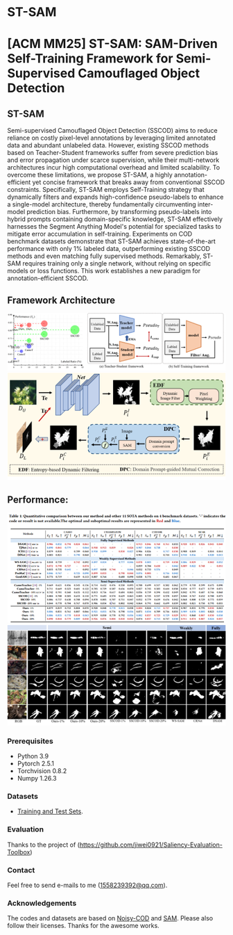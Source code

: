 # ST-SAM
# **[ACM MM25] ST-SAM: SAM-Driven Self-Training Framework for Semi-Supervised Camouflaged Object Detection**

## ST-SAM
Semi-supervised Camouflaged Object Detection (SSCOD) aims to reduce reliance on costly pixel-level annotations by leveraging limited annotated data and abundant unlabeled data. However, existing SSCOD methods based on Teacher-Student frameworks suffer from severe prediction bias and error propagation under scarce supervision, while their multi-network architectures incur high computational overhead and limited scalability. To overcome these limitations, we propose ST-SAM, a highly annotation-efficient yet concise framework that breaks away from conventional SSCOD constraints. Specifically, ST-SAM employs Self-Training strategy that dynamically filters and expands high-confidence pseudo-labels to enhance a single-model architecture, thereby fundamentally circumventing inter-model prediction bias. Furthermore, by transforming pseudo-labels into hybrid prompts containing domain-specific knowledge, ST-SAM effectively harnesses the Segment Anything Model's potential for specialized tasks to mitigate error accumulation in self-training. Experiments on COD benchmark datasets demonstrate that ST-SAM achieves state-of-the-art performance with only 1\% labeled data, outperforming existing SSCOD methods and even matching fully supervised methods. Remarkably, ST-SAM requires training only a single network, without relying on specific models or loss functions. This work establishes a new paradigm for annotation-efficient SSCOD.

## Framework Architecture
![fig4.png](figs/fig4.png)
![fig1.png](figs/fig1.png)

## Performance:
![fig2.jpg](figs/fig2.png)
![fig3.jpg](figs/fig3.png)

### Prerequisites
- Python 3.9
- Pytorch 2.5.1
- Torchvision 0.8.2
- Numpy 1.26.3

### Datasets
- [Training and Test Sets](https://drive.google.com/drive/folders/1nHD-d3FanT6-ORsZTEeGgGzQ2CUKyWSe).

### Evaluation
Thanks to the project of (https://github.com/jiwei0921/Saliency-Evaluation-Toolbox)

### Contact
Feel free to send e-mails to me (1558239392@qq.com).

### Acknowledgements
The codes and datasets are based on [Noisy-COD](https://github.com/zhangjinCV/Noisy-COD) and [SAM](https://github.com/facebookresearch/segment-anything). Please also follow their licenses. Thanks for the awesome works.


